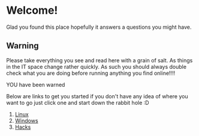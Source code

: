 # Welcome!

Glad you found this place hopefully it answers a questions you might have. 


## Warning

Please take everything you see and read here with a grain of salt. As things in the IT space change rather quickly. As such you should always double check what you are doing before running anything you find online!!!!

YOU have been warned

Below are links to get you started if you don't have any idea of where you want to go just click one and start down the rabbit hole :D

1. [Linux](/docs/linux.md) 
2. [Windows](/docs/windows.md)
3. [Hacks](/docs/hacks.md)


